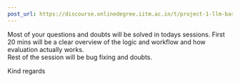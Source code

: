 ```yaml
---
post_url: https://discourse.onlinedegree.iitm.ac.in/t/project-1-llm-based-automation-agent-discussion-thread-tds-jan-2025/164277/375
---
```

Most of your questions and doubts will be solved in todays sessions. First 20 mins will be a clear overview of the logic and workflow and how evaluation actually works.  
Rest of the session will be bug fixing and doubts.

Kind regards